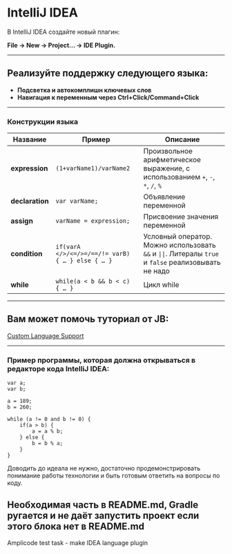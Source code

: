 # IntelliJ IDEA

В IntelliJ IDEA создайте новый плагин:

**File -> New -> Project... -> IDE Plugin.**

---

## Реализуйте поддержку следующего языка:

- **Подсветка и автокомплишн ключевых слов**
- **Навигация к переменным через Ctrl+Click/Command+Click**

---

### Конструкции языка

| **Название**    | **Пример**                                       | **Описание**                                                                                         |
|-----------------|--------------------------------------------------|------------------------------------------------------------------------------------------------------|
| **expression**  | `(1+varName1)/varName2`                          | Произвольное арифметическое выражение, с использованием `+`, `-`, `*`, `/`, `%`                      |
| **declaration** | `var varName;`                                   | Объявление переменной                                                                                |
| **assign**      | `varName = expression;`                          | Присвоение значения переменной                                                                       |
| **condition**   | `if(varA </>/<=/>=/==/!= varB) { … } else { … }` | Условный оператор. Можно использовать `&&` и `\|\|`. Литералы `true` и `false` реализовывать не надо | 
| **while**       | `while(a < b && b < c) { … }`                    | Цикл while                                                                                           |

---

## Вам может помочь туториал от JB:

[Custom Language Support](https://plugins.jetbrains.com/docs/intellij/custom-language-support.html)

---

### Пример программы, которая должна открываться в редакторе кода IntelliJ IDEA:

```
var a;
var b;

a = 189;
b = 260;

while (a != 0 and b != 0) {
    if(a > b) {
        a = a % b;
    } else {
        b = b % a;
    }
}
```

Доводить до идеала не нужно, достаточно продемонстрировать понимание работы технологии и быть готовым ответить на
вопросы по коду.


## Необходимая часть в README.md, Gradle ругается и не даёт запустить проект если этого блока нет в README.md
<!-- Plugin description -->
Amplicode test task - make IDEA language plugin
<!-- Plugin description end -->